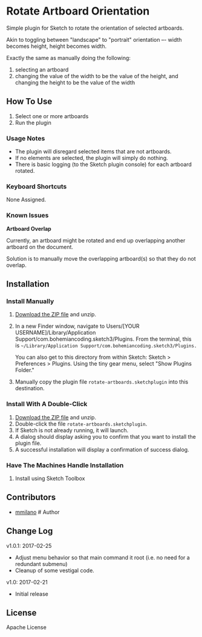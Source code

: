 # Rotate Artboard Orientation

Simple plugin for Sketch to rotate the orientation of selected artboards. 

Akin to toggling between "landscape" to "portrait" orientation –- width becomes height, height becomes width. 

Exactly the same as manually doing the following:

1. selecting an artboard
1. changing the value of the width to be the value of the height, and changing the height to be the value of the width


## How To Use

1. Select one or more artboards
1. Run the plugin

### Usage Notes
* The plugin will disregard selected items that are not artboards.
* If no elements are selected, the plugin will simply do nothing.
* There is basic logging (to the Sketch plugin console) for each artboard rotated.

### Keyboard Shortcuts
None Assigned.



### Known Issues

**Artboard Overlap**

Currently, an artboard might be rotated and end up overlapping another artboard on the document.

Solution is to manually move the overlapping artboard(s) so that they do not overlap.



## Installation
### Install Manually
1. [Download the ZIP file](https://github.com/mmilano/sketch-rotate-artboards/archive/master.zip) and unzip.
1. In a new Finder window, navigate to Users/[YOUR USERNAME]/Library/Application Support/com.bohemiancoding.sketch3/Plugins. From the terminal, this is 
`~/Library/Application Support/com.bohemiancoding.sketch3/Plugins.`

   You can also get to this directory from within Sketch:
   Sketch > Preferences > Plugins.  Using the tiny gear menu, select "Show Plugins Folder."

1. Manually copy the plugin file `rotate-artboards.sketchplugin` into this destination.


### Install With A Double-Click
1. [Download the ZIP file](https://github.com/mmilano/sketch-rotate-artboards/archive/master.zip) and unzip.
1. Double-click the file `rotate-artboards.sketchplugin`.
1. If Sketch is not already running, it will launch.
1. A dialog should display asking you to confirm that you want to install the plugin file.
1. A successful installation will display a confirmation of success dialog.


### Have The Machines Handle Installation
1. Install using Sketch Toolbox


## Contributors
* [mmilano](https://github.com/mmilano) # Author


## Change Log
v1.0.1: 2017-02-25

* Adjust menu behavior so that main command it root (i.e. no need for a redundant submenu)
* Cleanup of some vestigal code.

v1.0: 2017-02-21 

* Initial release


## License
Apache License
